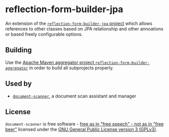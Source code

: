 # reflection-form-builder-jpa
An extension of the [`reflection-form-builder-jpa` project](https://github.com/document-scanner/reflection-form-builder) which allows references to other classes based on JPA relationship and other annoations or based freely configurable options.

## Building
Use the [Apache Maven aggregator project `reflection-form-builder-aggregator`](https://github.com/document-scanner/reflection-form-builder-aggregator) in order to build all subprojects properly.

## Used by
  * [`document-scanner`](https://github.com/document-scanner/document-scanner), a document scan assistant and manager

## License
`document-scanner` is free software - [free as in "free speech" - not as in "free beer"](https://www.gnu.org/philosophy/free-sw.html) licensed under the [GNU General Public License version 3 (GPLv3)](https://en.wikipedia.org/wiki/GNU_General_Public_License#Version_3).
